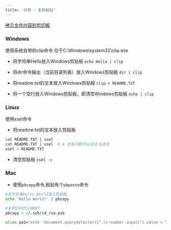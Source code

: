 ```yaml
---
title: '示例 - 复制粘贴'
---
```



[拷贝文件内容到剪切板](http://ichengchao.github.io/2016/04/16/repaste-text-paste.html)


### Windows
使用系统自带的clip命令
位于C:\Windows\system32\clip.exe
* 将字符串Hello放入Windows剪贴板
  `echo Hello | clip `

* 将dir命令输出（当前目录列表）放入Windows剪贴板
  `dir | clip`

* 将readme.txt的文本放入Windows剪贴板
  `clip < README.TXT`

* 将一个空行放入Windows剪贴板，即清空Windows剪贴板
  `echo | clip`


### Linux
使用xsel命令
* 将readme.txt的文本放入剪贴板
```sh
cat README.TXT | xsel
cat README.TXT | xsel -b # 如有问题可以试试-b选项
xsel < README.TXT 
```
* 清空剪贴板
`xsel -c`


### Mac
* 使用`pbcopy`命令,粘贴有个`pbpaste`命令
```sh
#将字符串Hello World放入剪贴板
echo 'Hello World!' | pbcopy

#复制SSH的公有KEY
pbcopy < ~/.ssh/id_rsa.pub
```

```sh
alias pa1="echo 'document.querySelector(\".ls-number input\").value = \"18810654052\";\ndocument.querySelector(\".ls-verify input\").value = \"9527\"' | pbcopy"
```
